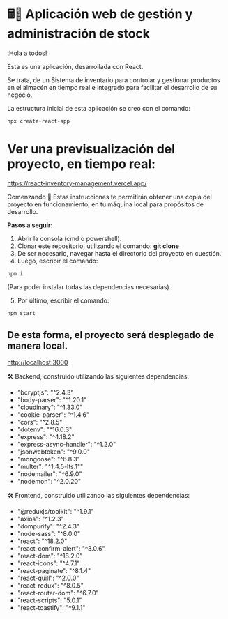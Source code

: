 # 🖩📌 Aplicación web de gestión y administración de stock

¡Hola a todos!

Esta es una aplicación, desarrollada con React.

Se trata, de un Sistema de inventario para controlar y gestionar productos en el almacén en tiempo real e integrado para facilitar el desarrollo de su negocio.


La estructura inicial de esta aplicación se creó con el comando:

```bash
npx create-react-app
```

# Ver una previsualización del proyecto, en tiempo real:
https://react-inventory-management.vercel.app/

Comenzando 🚀
Estas instrucciones te permitirán obtener una copia del proyecto en funcionamiento, en tu máquina local para propósitos de desarrollo.

**Pasos a seguir:**

1. Abrir la consola (cmd o powershell).
2. Clonar este repositorio, utilizando el comando: **git clone <nombre del repositorio>**
3. De ser necesario, navegar hasta el directorio del proyecto en cuestión.
4. Luego, escribir el comando: 
  
```bash
npm i
```  
  (Para poder instalar todas las dependencias necesarias).
  
5. Por último, escribir el comando: 
  
```bash
npm start
```
   
<h2>De esta forma, el proyecto será desplegado de manera local.</h2> 
  
[http://localhost:3000](http://localhost:3000) 


🛠️ Backend, construido utilizando las siguientes dependencias: 
  

<ul>
    <li>"bcryptjs": "^2.4.3"</li>
     <li>"body-parser": "^1.20.1"</li>
     <li>"cloudinary": "^1.33.0"</li>
     <li>"cookie-parser": "^1.4.6"</li>
     <li>"cors": "^2.8.5"</li>
     <li>"dotenv": "^16.0.3"</li>
     <li>"express": "^4.18.2"</li>
     <li>"express-async-handler": "^1.2.0"</li>
     <li>"jsonwebtoken": "^9.0.0"</li>
     <li>"mongoose": "^6.8.3"</li>
     <li>"multer": "^1.4.5-lts.1""</li>
     <li>"nodemailer": "^6.9.0"</li>
     <li>"nodemon": "^2.0.20"</li>
</ul>


🛠️ Frontend, construido utilizando las siguientes dependencias: 

<ul>
    <li>"@reduxjs/toolkit": "^1.9.1"</li>
    <li>"axios": "^1.2.3"</li>
    <li>"dompurify": "^2.4.3"</li>
   <li> "node-sass": "^8.0.0"</li>
    <li>"react": "^18.2.0"</li>
    <li>"react-confirm-alert": "^3.0.6"</li>
    <li>"react-dom": "^18.2.0"</li>
    <li>"react-icons": "^4.7.1"</li>
    <li>"react-paginate": "^8.1.4"</li>
    <li>"react-quill": "^2.0.0"</li>
    <li>"react-redux": "^8.0.5"</li>
    <li>"react-router-dom": "^6.7.0"</li>
    <li>"react-scripts": "5.0.1"</li>
    <li>"react-toastify": "^9.1.1"</li>
</ul>


